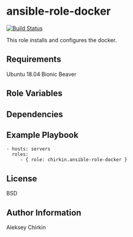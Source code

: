 ansible-role-docker
=========

[![Build Status](https://travis-ci.org/chirkin/ansible-role-docker.svg?branch=master)](https://travis-ci.org/chirkin/ansible-role-docker)

This role installs and configures the docker.

Requirements
------------

Ubuntu 18.04 Bionic Beaver

Role Variables
--------------


Dependencies
------------


Example Playbook
----------------

    - hosts: servers
      roles:
         - { role: chirkin.ansible-role-docker }

License
-------

BSD

Author Information
------------------
Aleksey Chirkin
